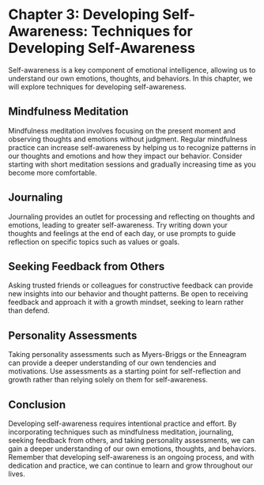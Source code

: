 Chapter 3: Developing Self-Awareness: Techniques for Developing Self-Awareness
==============================================================================

Self-awareness is a key component of emotional intelligence, allowing us to understand our own emotions, thoughts, and behaviors. In this chapter, we will explore techniques for developing self-awareness.

Mindfulness Meditation
----------------------

Mindfulness meditation involves focusing on the present moment and observing thoughts and emotions without judgment. Regular mindfulness practice can increase self-awareness by helping us to recognize patterns in our thoughts and emotions and how they impact our behavior. Consider starting with short meditation sessions and gradually increasing time as you become more comfortable.

Journaling
----------

Journaling provides an outlet for processing and reflecting on thoughts and emotions, leading to greater self-awareness. Try writing down your thoughts and feelings at the end of each day, or use prompts to guide reflection on specific topics such as values or goals.

Seeking Feedback from Others
----------------------------

Asking trusted friends or colleagues for constructive feedback can provide new insights into our behavior and thought patterns. Be open to receiving feedback and approach it with a growth mindset, seeking to learn rather than defend.

Personality Assessments
-----------------------

Taking personality assessments such as Myers-Briggs or the Enneagram can provide a deeper understanding of our own tendencies and motivations. Use assessments as a starting point for self-reflection and growth rather than relying solely on them for self-awareness.

Conclusion
----------

Developing self-awareness requires intentional practice and effort. By incorporating techniques such as mindfulness meditation, journaling, seeking feedback from others, and taking personality assessments, we can gain a deeper understanding of our own emotions, thoughts, and behaviors. Remember that developing self-awareness is an ongoing process, and with dedication and practice, we can continue to learn and grow throughout our lives.
